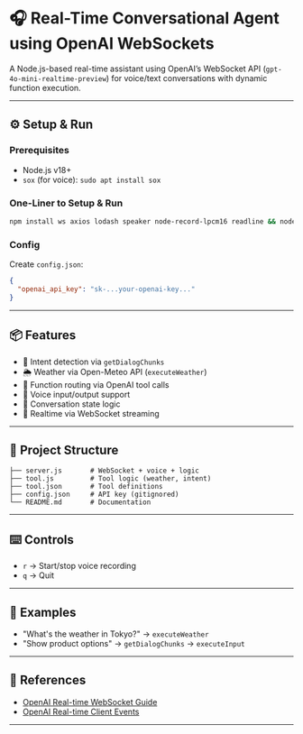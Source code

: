 # 🎧 Real-Time Conversational Agent using OpenAI WebSockets

A Node.js-based real-time assistant using OpenAI’s WebSocket API (`gpt-4o-mini-realtime-preview`) for voice/text conversations with dynamic function execution.

---

## ⚙️ Setup & Run

### Prerequisites

* Node.js v18+
* `sox` (for voice): `sudo apt install sox`

### One-Liner to Setup & Run

```bash
npm install ws axios lodash speaker node-record-lpcm16 readline && node server.js
```

### Config

Create `config.json`:

```json
{
  "openai_api_key": "sk-...your-openai-key..."
}
```

---

## 📦 Features

* 🧠 Intent detection via `getDialogChunks`
* 🌦️ Weather via Open-Meteo API (`executeWeather`)
* 🧰 Function routing via OpenAI tool calls
* 🎤 Voice input/output support
* 🔄 Conversation state logic
* 📡 Realtime via WebSocket streaming

---

## 📁 Project Structure

```
├── server.js       # WebSocket + voice + logic
├── tool.js         # Tool logic (weather, intent)
├── tool.json       # Tool definitions
├── config.json     # API key (gitignored)
└── README.md       # Documentation
```

---

## ⌨️ Controls

* `r` → Start/stop voice recording
* `q` → Quit

---


## 💬 Examples

* "What's the weather in Tokyo?" → `executeWeather`
* "Show product options" → `getDialogChunks` → `executeInput`

---

## 🔗 References

* [OpenAI Real-time WebSocket Guide](https://platform.openai.com/docs/guides/realtime#connect-with-websockets)
* [OpenAI Real-time Client Events](https://platform.openai.com/docs/api-reference/realtime-client-events)

---
